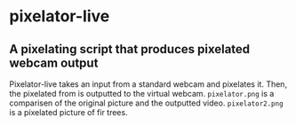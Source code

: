 # pixelator-live
## A pixelating script that produces pixelated webcam output

Pixelator-live takes an input from a standard webcam and pixelates it. Then, the pixelated from is outputted to the virtual webcam.
`pixelator.png` is a comparisen of the original picture and the outputted video.
`pixelator2.png` is a pixelated picture of fir trees.

